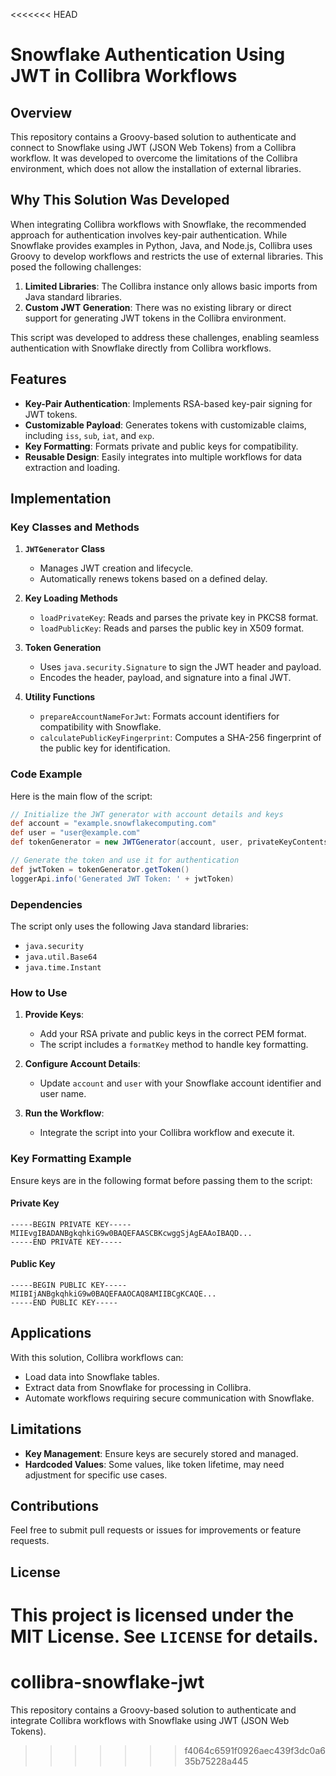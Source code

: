 <<<<<<< HEAD
# Snowflake Authentication Using JWT in Collibra Workflows

## Overview
This repository contains a Groovy-based solution to authenticate and connect to Snowflake using JWT (JSON Web Tokens) from a Collibra workflow. It was developed to overcome the limitations of the Collibra environment, which does not allow the installation of external libraries.

## Why This Solution Was Developed

When integrating Collibra workflows with Snowflake, the recommended approach for authentication involves key-pair authentication. While Snowflake provides examples in Python, Java, and Node.js, Collibra uses Groovy to develop workflows and restricts the use of external libraries. This posed the following challenges:

1. **Limited Libraries**: The Collibra instance only allows basic imports from Java standard libraries.
2. **Custom JWT Generation**: There was no existing library or direct support for generating JWT tokens in the Collibra environment.

This script was developed to address these challenges, enabling seamless authentication with Snowflake directly from Collibra workflows.

## Features
- **Key-Pair Authentication**: Implements RSA-based key-pair signing for JWT tokens.
- **Customizable Payload**: Generates tokens with customizable claims, including `iss`, `sub`, `iat`, and `exp`.
- **Key Formatting**: Formats private and public keys for compatibility.
- **Reusable Design**: Easily integrates into multiple workflows for data extraction and loading.

## Implementation

### Key Classes and Methods

1. **`JWTGenerator` Class**
   - Manages JWT creation and lifecycle.
   - Automatically renews tokens based on a defined delay.

2. **Key Loading Methods**
   - `loadPrivateKey`: Reads and parses the private key in PKCS8 format.
   - `loadPublicKey`: Reads and parses the public key in X509 format.

3. **Token Generation**
   - Uses `java.security.Signature` to sign the JWT header and payload.
   - Encodes the header, payload, and signature into a final JWT.

4. **Utility Functions**
   - `prepareAccountNameForJwt`: Formats account identifiers for compatibility with Snowflake.
   - `calculatePublicKeyFingerprint`: Computes a SHA-256 fingerprint of the public key for identification.

### Code Example
Here is the main flow of the script:

```groovy
// Initialize the JWT generator with account details and keys
def account = "example.snowflakecomputing.com"
def user = "user@example.com"
def tokenGenerator = new JWTGenerator(account, user, privateKeyContents, publicKeyContents)

// Generate the token and use it for authentication
def jwtToken = tokenGenerator.getToken()
loggerApi.info('Generated JWT Token: ' + jwtToken)
```

### Dependencies
The script only uses the following Java standard libraries:
- `java.security`
- `java.util.Base64`
- `java.time.Instant`

### How to Use

1. **Provide Keys**:
   - Add your RSA private and public keys in the correct PEM format.
   - The script includes a `formatKey` method to handle key formatting.

2. **Configure Account Details**:
   - Update `account` and `user` with your Snowflake account identifier and user name.

3. **Run the Workflow**:
   - Integrate the script into your Collibra workflow and execute it.

### Key Formatting Example
Ensure keys are in the following format before passing them to the script:

#### Private Key
```
-----BEGIN PRIVATE KEY-----
MIIEvgIBADANBgkqhkiG9w0BAQEFAASCBKcwggSjAgEAAoIBAQD...
-----END PRIVATE KEY-----
```

#### Public Key
```
-----BEGIN PUBLIC KEY-----
MIIBIjANBgkqhkiG9w0BAQEFAAOCAQ8AMIIBCgKCAQE...
-----END PUBLIC KEY-----
```

## Applications

With this solution, Collibra workflows can:
- Load data into Snowflake tables.
- Extract data from Snowflake for processing in Collibra.
- Automate workflows requiring secure communication with Snowflake.

## Limitations
- **Key Management**: Ensure keys are securely stored and managed.
- **Hardcoded Values**: Some values, like token lifetime, may need adjustment for specific use cases.

## Contributions
Feel free to submit pull requests or issues for improvements or feature requests.

## License
This project is licensed under the MIT License. See `LICENSE` for details.
=======
# collibra-snowflake-jwt
This repository contains a Groovy-based solution to authenticate and integrate Collibra workflows with Snowflake using JWT (JSON Web Tokens).  
>>>>>>> f4064c6591f0926aec439f3dc0a635b75228a445
